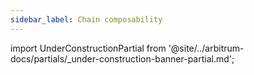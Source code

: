 ```yaml
---
sidebar_label: Chain composability
---
```


import UnderConstructionPartial from '@site/../arbitrum-docs/partials/_under-construction-banner-partial.md'; 

<UnderConstructionPartial />

<!--
 
 - L3-L3 communication is WIP, with L2-L3 communication possible through bridge providers and fast confirmations.

-->